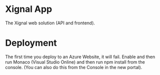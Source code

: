 # Xignal App
The Xignal web solution (API and frontend).


# Deployment

The first time you deploy to an Azure Website, it will fail. Enable and then run Monaco (Visual Studio Online) and then run npm install from the console. (You can also do this from the Console in the new portal). 
